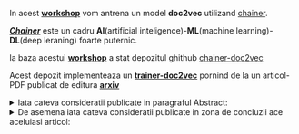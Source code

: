In acest [**workshop**](https://github.com/stefanache/MFP-ANAF-RO/tree/main/python/chainer-doc2vec) vom antrena un model **doc2vec** utilizand [chainer](https://docs.chainer.org/en/stable/).

[***Chainer***](https://docs.chainer.org/en/stable/) este un cadru **AI**(artificial inteligence)-**ML**(machine learning)-**DL**(deep leraning) foarte puternic.

la baza acestui [**workshop**](https://github.com/stefanache/MFP-ANAF-RO/tree/main/python/chainer-doc2vec) a stat depozitul ghithub [chainer-doc2vec](https://github.com/monthly-hack/chainer-doc2vec)

Acest depozit implementeaza un [**trainer-doc2vec**](https://github.com/stefanache/MFP-ANAF-RO/blob/main/python/chainer-doc2vec/train_doc2vec.py) pornind de la un articol-PDF publicat de editura [**arxiv**](https://arxiv.org/pdf/1405.4053v2)

<details><summary>Iata cateva consideratii publicate in paragraful Abstract:</summary>

Mulți algoritmi de învățare automată(**ML**) necesită ca intrarea sa fie reprezentată ca o caracteristică vectoriala de lungime fixă. 

Când vine vorba de texte, una dintre cele mai comune caracteristici de lungime fixă sunt bag-ul(punga/sac) de cuvinte(eng.BoW).

În ciuda popularității lor, caracteristicile sacului de cuvinte
au două slăbiciuni majore: 
 - pierd ordinea cuvintelor, si de asemenea, 
 - ignoră semantica cuvintelor. 
De exemplu, "puternic", "puternic"
și "Paris" sunt la fel de îndepărtate ca importanta. 
În această lucrare, se propune Paragraf-Vector, un algoritm nesupravegheat
care învață o caracteristică de lungime fixă reprezentata-
din bucăți de text cu lungime variabilă, cum ar fi
 - propoziții, 
 - paragrafe și 
 - documente. 
Algoritmul nostru reprezintă fiecare document, printr-un vector care este antrenat să prezică 
cuvintele din document. Construcția sa conferă algoritmului nostru
potențialul de a depăși punctele slabe ale modele de cuvinte. 
Rezultatele empirice arată că Paragraf-Vectorii grafici depășesc modelele de sac de cuvinte
precum și alte tehnici de reprezentare a textului În cele din urmă, realizăm noi re-
rezultate pe mai multe sarcini de analiză a textului, cum ar fi clasificări și naliza sentimentelor
.
</details>

<details><summary>De asemena iata cateva consideratii publicate in zona de concluzii ace aceluiasi articol:</summary>

Am vazut in PDF-ul ***arxiv*** cum Paragraf-Vector, o învățare nesupravegheată
algoritm care învață reprezentări vectoriale pentru variabile
bucăți de text de o anumita lungime, cum ar fi propoziții și documente.

Reprezentările vectoriale sunt învățate pentru a prezice sur-
rotunjirea cuvintelor în contexte eșantionate din paragraf.

Experimentele noastre pe mai multe sarcini de clasificare a textului, cum ar fi
**Seturi de date de analiză a sentimentelor**
  - Stanford Treebank și 
  - IMDB

demonstrează că metoda este competitivă cu cele mai avansate
Metode. Performanța bună demonstrează meritele
de Paragraf Vector în captarea semanticii para-
Grafice. De fapt, vectorii de paragraf au potențialul de a
depășește multe puncte slabe ale modelelor de sac de cuvinte.
Deși obiectivul acestei lucrări este de a reprezenta texte,
poate fi aplicată pentru a învăța reprezentări pentru
date țiale. În domeniile non-text în care analizarea nu este disponibilă-
capabil, ne așteptăm ca Paragraph Vector să fie o alternativă puternică
la modelele

</details>
